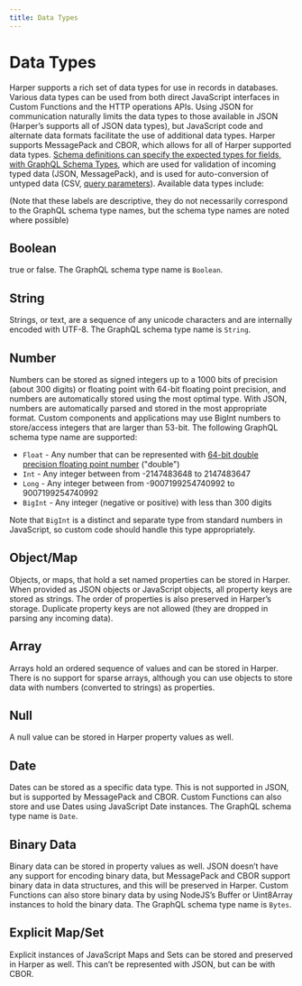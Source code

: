 ```yaml
---
title: Data Types
---
```


# Data Types

Harper supports a rich set of data types for use in records in databases. Various data types can be used from both direct JavaScript interfaces in Custom Functions and the HTTP operations APIs. Using JSON for communication naturally limits the data types to those available in JSON (Harper’s supports all of JSON data types), but JavaScript code and alternate data formats facilitate the use of additional data types. Harper supports MessagePack and CBOR, which allows for all of Harper supported data types. [Schema definitions can specify the expected types for fields, with GraphQL Schema Types](../developers/applications/defining-schemas), which are used for validation of incoming typed data (JSON, MessagePack), and is used for auto-conversion of untyped data (CSV, [query parameters](../developers/rest)). Available data types include:

(Note that these labels are descriptive, they do not necessarily correspond to the GraphQL schema type names, but the schema type names are noted where possible)

## Boolean

true or false. The GraphQL schema type name is `Boolean`.

## String

Strings, or text, are a sequence of any unicode characters and are internally encoded with UTF-8. The GraphQL schema type name is `String`.

## Number

Numbers can be stored as signed integers up to a 1000 bits of precision (about 300 digits) or floating point with 64-bit floating point precision, and numbers are automatically stored using the most optimal type. With JSON, numbers are automatically parsed and stored in the most appropriate format. Custom components and applications may use BigInt numbers to store/access integers that are larger than 53-bit. The following GraphQL schema type name are supported:

- `Float` - Any number that can be represented with [64-bit double precision floating point number](https://en.wikipedia.org/wiki/Double-precision_floating-point_format) ("double")
- `Int` - Any integer between from -2147483648 to 2147483647
- `Long` - Any integer between from -9007199254740992 to 9007199254740992
- `BigInt` - Any integer (negative or positive) with less than 300 digits

Note that `BigInt` is a distinct and separate type from standard numbers in JavaScript, so custom code should handle this type appropriately.

## Object/Map

Objects, or maps, that hold a set named properties can be stored in Harper. When provided as JSON objects or JavaScript objects, all property keys are stored as strings. The order of properties is also preserved in Harper’s storage. Duplicate property keys are not allowed (they are dropped in parsing any incoming data).

## Array

Arrays hold an ordered sequence of values and can be stored in Harper. There is no support for sparse arrays, although you can use objects to store data with numbers (converted to strings) as properties.

## Null

A null value can be stored in Harper property values as well.

## Date

Dates can be stored as a specific data type. This is not supported in JSON, but is supported by MessagePack and CBOR. Custom Functions can also store and use Dates using JavaScript Date instances. The GraphQL schema type name is `Date`.

## Binary Data

Binary data can be stored in property values as well. JSON doesn’t have any support for encoding binary data, but MessagePack and CBOR support binary data in data structures, and this will be preserved in Harper. Custom Functions can also store binary data by using NodeJS’s Buffer or Uint8Array instances to hold the binary data. The GraphQL schema type name is `Bytes`.

## Explicit Map/Set

Explicit instances of JavaScript Maps and Sets can be stored and preserved in Harper as well. This can’t be represented with JSON, but can be with CBOR.
